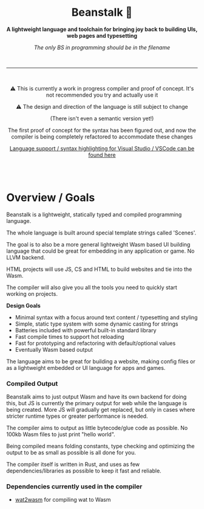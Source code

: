 <div align="center">

  <h1>Beanstalk 🌱</h1>

  <p>
    <strong>A lightweight language and toolchain for bringing joy back to building UIs, web pages and typesetting</strong>
  </p>

  *The only BS in programming should be in the filename*

  <br>

  ---
  <br>

  <p>⚠️ This is currently a work in progress compiler and proof of concept. It's not recommended you try and actually use it</p>
  <p>⚠️ The design and direction of the language is still subject to change</p>
  <p> (There isn't even a semantic version yet!)</p>

[//]: # (  <h1>)

[//]: # (    <a href="https://nyejames.github.io/beanstalk">)

[//]: # (      Plans and Documentation)

[//]: # (    </a>)

[//]: # (  </h1>)

  <p>The first proof of concept for the syntax has been figured out, and now the compiler is being completely refactored to accommodate these changes</p>

[//]: # (  <p>The docs were created using this language. The output of the compiler is directly pushed to GitHub pages. Not everything in the documentation has been implemented fully, it's mostly full of design plans.</p>)
  <a href="https://github.com/nyejames/beanstalk-plugin">Language support / syntax highlighting for Visual Studio / VSCode can be found here</a>

</div>

<br>
<br>

# Overview / Goals
Beanstalk is a lightweight, statically typed and compiled programming language.

The whole language is built around special template strings called 'Scenes'.

The goal is to also be a more general lightweight Wasm based UI building language that could be great for embedding in any application or game.
No LLVM backend.

HTML projects will use JS, CS and HTML to build websites and tie into the Wasm.

The compiler will also give you all the tools you need to quickly start working on projects.

**Design Goals**
- Minimal syntax with a focus around text content / typesetting and styling
- Simple, static type system with some dynamic casting for strings
- Batteries included with powerful built-in standard library
- Fast compile times to support hot reloading
- Fast for prototyping and refactoring with default/optional values
- Eventually Wasm based output

The language aims to be great for building a website, making config files or as a lightweight embedded or UI language for apps and games.

### Compiled Output
Beanstalk aims to just output Wasm and have its own backend for doing this, but JS is currently the primary output for web while the language is being created.
More JS will gradually get replaced, but only in cases where stricter runtime types or greater performance is needed.

The compiler aims to output as little bytecode/glue code as possible. No 100kb Wasm files to just print "hello world".

Being compiled means folding constants, type checking and optimizing the output to be as small as possible is all done for you.
 
The compiler itself is written in Rust, and uses as few dependencies/libraries as possible to keep it fast and reliable.

### Dependencies currently used in the compiler
- [wat2wasm](https://github.com/WebAssembly/wabt) for compiling wat to Wasm

<br>

